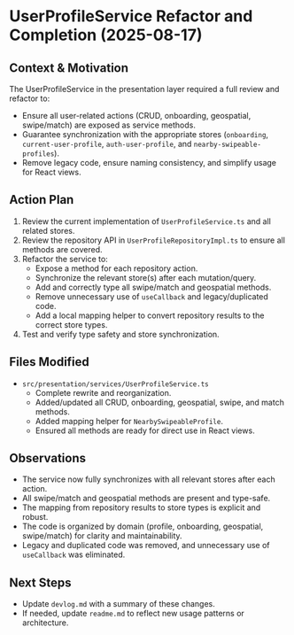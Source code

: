 # UserProfileService Refactor and Completion (2025-08-17)

## Context & Motivation

The UserProfileService in the presentation layer required a full review and refactor to:

- Ensure all user-related actions (CRUD, onboarding, geospatial, swipe/match) are exposed as service methods.
- Guarantee synchronization with the appropriate stores (`onboarding`, `current-user-profile`, `auth-user-profile`, and `nearby-swipeable-profiles`).
- Remove legacy code, ensure naming consistency, and simplify usage for React views.

## Action Plan

1. Review the current implementation of `UserProfileService.ts` and all related stores.
2. Review the repository API in `UserProfileRepositoryImpl.ts` to ensure all methods are covered.
3. Refactor the service to:
   - Expose a method for each repository action.
   - Synchronize the relevant store(s) after each mutation/query.
   - Add and correctly type all swipe/match and geospatial methods.
   - Remove unnecessary use of `useCallback` and legacy/duplicated code.
   - Add a local mapping helper to convert repository results to the correct store types.
4. Test and verify type safety and store synchronization.

## Files Modified

- `src/presentation/services/UserProfileService.ts`
  - Complete rewrite and reorganization.
  - Added/updated all CRUD, onboarding, geospatial, swipe, and match methods.
  - Added mapping helper for `NearbySwipeableProfile`.
  - Ensured all methods are ready for direct use in React views.

## Observations

- The service now fully synchronizes with all relevant stores after each action.
- All swipe/match and geospatial methods are present and type-safe.
- The mapping from repository results to store types is explicit and robust.
- The code is organized by domain (profile, onboarding, geospatial, swipe/match) for clarity and maintainability.
- Legacy and duplicated code was removed, and unnecessary use of `useCallback` was eliminated.

## Next Steps

- Update `devlog.md` with a summary of these changes.
- If needed, update `readme.md` to reflect new usage patterns or architecture.
